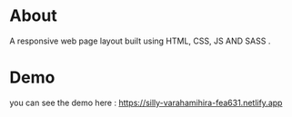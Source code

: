 # About
A responsive web page layout built using HTML, CSS, JS AND SASS .

# Demo
you can see the demo here : https://silly-varahamihira-fea631.netlify.app
